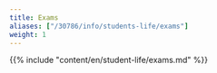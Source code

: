 ```yaml
---
title: Exams
aliases: ["/30786/info/students-life/exams"]
weight: 1
---
```


{{% include "content/en/student-life/exams.md" %}}